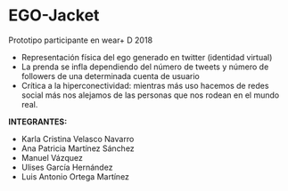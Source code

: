 # EGO-Jacket
Prototipo participante en wear+ D 2018

- Representación física del ego generado en twitter (identidad virtual)
- La prenda se infla dependiendo del número de tweets y número de followers de una determinada cuenta de usuario
- Crítica a la hiperconectividad: mientras más uso hacemos de redes social más nos alejamos de las personas que nos rodean en el mundo real.

**INTEGRANTES:**
* Karla Cristina Velasco Navarro
* Ana Patricia Martínez Sánchez
* Manuel Vázquez
* Ulises García Hernández
* Luis Antonio Ortega Martínez
